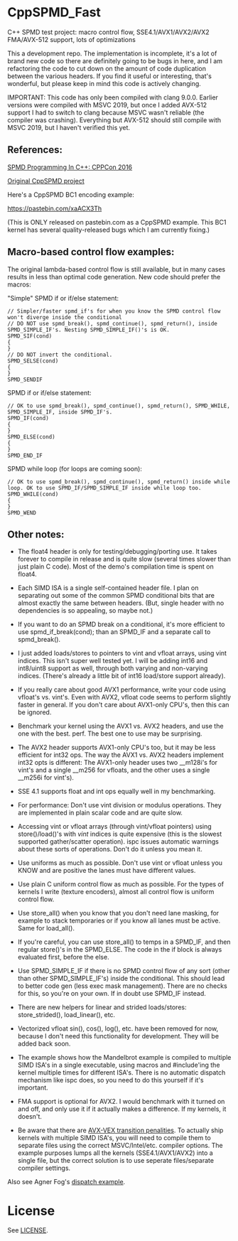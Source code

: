 # CppSPMD_Fast
C++ SPMD test project: macro control flow, SSE4.1/AVX1/AVX2/AVX2 FMA/AVX-512 support, lots of optimizations

This a development repo. The implementation is incomplete, it's a lot of brand new code so there are definitely going to be bugs in here, and I am refactoring the code to cut down on the amount of code duplication between the various headers. If you find it useful or interesting, that's wonderful, but please keep in mind this code is actively changing.

IMPORTANT: This code has only been compiled with clang 9.0.0. Earlier versions were compiled with MSVC 2019, but once I added AVX-512 support I had to switch to clang because MSVC wasn't reliable (the compiler was crashing). Everything but AVX-512 should still compile with MSVC 2019, but I haven't verified this yet.

References:
-----------

[SPMD Programming In C++: CPPCon 2016](https://github.com/CppCon/CppCon2016/blob/master/Presentations/SPMD%20Programming%20Using%20C%2B%2B%20and%20ISPC/SPMD%20Programming%20Using%20C%2B%2B%20and%20ISPC%20-%20Nicolas%20Guillemot%20-%20CppCon%202016.pdf)

[Original CppSPMD project](https://github.com/nlguillemot/CppSPMD)

Here's a CppSPMD BC1 encoding example:

https://pastebin.com/xaACX3Th

(This is ONLY released on pastebin.com as a CppSPMD example. This BC1 kernel has several quality-released bugs which I am currently fixing.)

Macro-based control flow examples:
----------------------------------

The original lambda-based control flow is still available, but in many cases results in less than optimal code generation. New code should prefer the macros:

"Simple" SPMD if or if/else statement:

```
// Simpler/faster spmd_if's for when you know the SPMD control flow won't diverge inside the conditional
// DO NOT use spmd_break(), spmd_continue(), spmd_return(), inside SPMD_SIMPLE_IF's. Nesting SPMD_SIMPLE_IF()'s is OK.
SPMD_SIF(cond)
{
}
// DO NOT invert the conditional.
SPMD_SELSE(cond)
{
}
SPMD_SENDIF
```

SPMD if or if/else statement:

```
// OK to use spmd_break(), spmd_continue(), spmd_return(), SPMD_WHILE, SPMD_SIMPLE_IF, inside SPMD_IF's.
SPMD_IF(cond)
{
}
SPMD_ELSE(cond)
{
}
SPMD_END_IF
```

SPMD while loop (for loops are coming soon):

```
// OK to use spmd_break(), spmd_continue(), spmd_return() inside while loop. OK to use SPMD_IF/SPMD_SIMPLE_IF inside while loop too.
SPMD_WHILE(cond)
{
}
SPMD_WEND
```

Other notes:
------------

- The float4 header is only for testing/debugging/porting use. It takes forever to compile in release and is quite slow (several times slower than just plain C code). Most of the demo's compilation time is spent on float4.

- Each SIMD ISA is a single self-contained header file. I plan on separating out some of the common SPMD conditional bits that are almost exactly the same between headers. (But, single header with no dependencies is so appealing, so maybe not.)

- If you want to do an SPMD break on a conditional, it's more efficient to use spmd_if_break(cond); than an SPMD_IF and a separate call to spmd_break().

- I just added loads/stores to pointers to vint and vfloat arrays, using vint indices. This isn't super well tested yet. I will be adding int16 and int8/uint8 support as well, through both varying and non-varying indices. (There's already a little bit of int16 load/store support already).

- If you really care about good AVX1 performance, write your code using vfloat's vs. vint's. Even with AVX2, vfloat code seems to perform slightly faster in general. If you don't care about AVX1-only CPU's, then this can be ignored.

- Benchmark your kernel using the AVX1 vs. AVX2 headers, and use the one with the best. perf. The best one to use may be surprising. 

- The AVX2 header supports AVX1-only CPU's too, but it may be less efficient for int32 ops. The way the AVX1 vs. AVX2 headers implement int32 opts is different: The AVX1-only header uses two __m128i's for vint's and a single __m256 for vfloats, and the other uses a single __m256i for vint's).

- SSE 4.1 supports float and int ops equally well in my benchmarking.

- For performance: Don't use vint division or modulus operations. They are implemented in plain scalar code and are quite slow.

- Accessing vint or vfloat arrays (through vint/vfloat pointers) using store()/load()'s with *vint* indices is quite expensive (this is the slowest supported gather/scatter operation). ispc issues automatic warnings about these sorts of operations. Don't do it unless you mean it. 

- Use uniforms as much as possible. Don't use vint or vfloat unless you KNOW and are positive the lanes must have different values. 

- Use plain C uniform control flow as much as possible. For the types of kernels I write (texture encoders), almost all control flow is uniform control flow.

- Use store_all() when you know that you don't need lane masking, for example to stack temporaries or if you know all lanes must be active. Same for load_all().

- If you're careful, you can use store_all() to temps in a SPMD_IF, and then regular store()'s in the SPMD_ELSE. The code in the if block is always evaluated first, before the else.

- Use SPMD_SIMPLE_IF if there is no SPMD control flow of any sort (other than other SPMD_SIMPLE_IF's) inside the conditional. This should lead to better code gen (less exec mask management). There are no checks for this, so you're on your own. If in doubt use SPMD_IF instead.

- There are new helpers for linear and strided loads/stores: store_strided(), load_linear(), etc.

- Vectorized vfloat sin(), cos(), log(), etc. have been removed for now, because I don't need this functionality for development. They will be added back soon.

- The example shows how the Mandelbrot example is compiled to multiple SIMD ISA's in a single executable, using macros and #include'ing the kernel multiple times for different ISA's. There is no automatic dispatch mechanism like ispc does, so you need to do this yourself if it's important. 

- FMA support is optional for AVX2. I would benchmark with it turned on and off, and only use it if it actually makes a difference. If my kernels, it doesn't.

- Be aware that there are [AVX-VEX transition penalities](https://software.intel.com/sites/default/files/m/d/4/1/d/8/11MC12_Avoiding_2BAVX-SSE_2BTransition_2BPenalties_2Brh_2Bfinal.pdf). To actually ship kernels with multiple SIMD ISA's, you will need to compile them to separate files using the correct MSVC/Intel/etc. compiler options. The example purposes lumps all the kernels (SSE4.1/AVX1/AVX2) into a single file, but the correct solution is to use seperate files/separate compiler settings.

Also see Agner Fog's [dispatch example](https://github.com/tpn/agner/blob/master/vectorclass/dispatch_example.cpp).

License
=======

See [LICENSE](https://github.com/richgel999/CppSPMD_Fast/blob/master/LICENSE).
